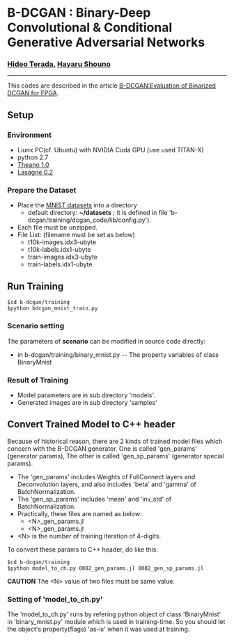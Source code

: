 # B-DCGAN : Binary-Deep Convolutional & Conditional Generative Adversarial Networks
### [Hideo Terada](http://terada-h.hatenablog.com/), [Hayaru Shouno](http://daemon.inf.uec.ac.jp/ja/)
___
This codes are described in the article [B-DCGAN:Evaluation of Binarized DCGAN for FPGA](https://arxiv.org/abs/1803.10930).

## Setup
### Environment
- Liunx PC(cf. Ubuntu) with NVIDIA Cuda GPU (use used TITAN-X)
- python 2.7
- [Theano 1.0](http://deeplearning.net/software/theano/)
- [Lasagne 0.2](https://lasagne.readthedocs.io/en/latest/)

### Prepare the Dataset
- Place the [MNIST datasets](http://yann.lecun.com/exdb/mnist/) into a directory
  - default directory: **~/datasets** ; it is defined in file 'b-dcgan/training/dcgan_code/lib/config.py').
- Each file must be unzipped.
- File List: (filename must be set as below)
  - t10k-images.idx3-ubyte
  - t10k-labels.idx1-ubyte
  - train-images.idx3-ubyte
  - train-labels.idx1-ubyte

## Run Training
~~~
$cd b-dcgan/training
$python bdcgan_mnist_train.py
~~~
### Scenario setting
The parameters of **scenario** can be modified in source code directly:
- in b-dcgan/training/binary_mnist.py
-- The property variables of class BinaryMnist

### Result of Training
- Model parameters are in sub directory 'models'.
- Generated images are in sub directory 'samples'

## Convert Trained Model to C++ header
Because of historical reason, there are 2 kinds of trained model files which concern with the B-DCGAN generator.
One is called 'gen_params' (generator params), The other is called 'gen_sp_params' (generator special params).
- The 'gen_params' includes Weights of FullConnect layers and Deconvolution layers, and also includes 'beta' and 'gamma' of BatchNormalization.
- The 'gen_sp_params' includes 'mean' and 'inv_std' of BatchNormalization.
- Practically, these files are named as below:
  - \<N\>_gen_params.jl
  - \<N\>_gen_params.jl
- \<N\> is the number of training iteration of 4-digits.

To convert these params to C++ header, do like this:
~~~
$cd b-dcgan/training
$python model_to_ch.py 0082_gen_params.jl 0082_gen_sp_params.jl
~~~
**CAUTION**
The \<N\> value of two files must be same value.

### Setting of 'model_to_ch.py'
The 'model_to_ch.py' runs by refering python object of class 'BinaryMnist' in 'binary_mnist.py' module which is used in training-time.
So you should let the object's property(flags) 'as-is' when it was used at training.


